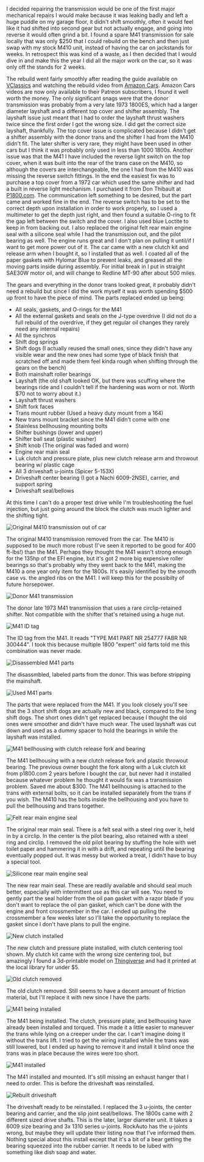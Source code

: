 I decided repairing the transmission would be one of the first major mechanical repairs I would make because it was leaking badly and left a huge puddle on my garage floor, it didn't shift smoothly, often it would feel like it had shifted into second gear but not actually engage, and going into reverse it would often grind a bit. I found a spare M41 transmission for sale locally that was only $250 that I could rebuild on the bench and then just swap with my stock M410 unit, instead of having the car on jackstands for weeks. In retrospect this was kind of a waste, as I then decided that I would dive in and make this the year I did all the major work on the car, so it was only off the stands for 2 weeks.

The rebuild went fairly smoothly after reading the guide available on [VClassics](http://www.vclassics.com/archive/tranreb.htm) and watching the rebuild video from [Amazon Cars](https://amazoncars.co.uk/). Amazon Cars videos are now only available to their Patreon subscribers, I found it well worth the money. The only significant snags were that the donor transmission was probably from a very late 1973 1800ES, which had a larger diameter layshaft and a different top cover and shifter assembly. The layshaft issue just meant that I had to order the layshaft thrust washers twice since the first order I got the wrong size. I did get the correct size layshaft, thankfully. The top cover issue is complicated because I didn't get a shifter assembly with the donor trans and the shifter I had from the M410 didn't fit. The later shifter is very rare, they might have been used in other cars but I think it was probably only used in less than 1000 1800s. Another issue was that the M41 I have included the reverse light switch on the top cover, when it was built into the rear of the trans case on the M410, so although the covers are interchangeable, the one I had from the M410 was missing the reverse switch fittings. In the end the easiest fix was to purchase a top cover from a 1972 car which used the same shifter and had a built in reverse light mechanism. I purchased it from Don Thibault at [P1800.com](https://p1800.com). The communication left something to be desired, but the part came and worked fine in the end. The reverse switch has to be set to the correct depth upon installation in order to work properly, so I used a multimeter to get the depth just right, and then found a suitable O-ring to fit the gap left between the switch and the cover. I also used blue Loctite to keep in from backing out. I also replaced the original felt rear main engine seal with a silicone seal while I had the transmission out, and the pilot bearing as well. The engine runs great and I don't plan on pulling it until/if I want to get more power out of it. The car came with a new clutch kit and release arm when I bought it, so I installed that as well. I coated all of the paper gaskets with Hylomar Blue to prevent leaks, and greased all the moving parts inside during assembly. For initial break in I put in straight SAE30W motor oil, and will change to Redline MT-90 after about 500 miles.

The gears and everything in the donor trans looked great, it probably didn't need a rebuild but since I did the work myself it was worth spending $500 up front to have the piece of mind. The parts replaced ended up being:

* All seals, gaskets, and O-rings for the M41
* All the external gaskets and seals on the J-type overdrive (I did not do a full rebuild of the overdrive, if they get regular oil changes they rarely need any internal repairs)
* All the synchros
* Shift dog springs
* Shift dogs (I actually reused the small ones, since they didn't have any visible wear and the new ones had some type of black finish that scratched off and made them feel kinda rough when shifting through the gears on the bench)
* Both mainshaft roller bearings
* Layshaft (the old shaft looked OK, but there was scuffing where the bearings ride and I couldn't tell if the hardening was worn or not. Worth $70 not to worry about it.)
* Layshaft thrust washers
* Shift fork faces
* Trans mount rubber (Used a heavy duty mount from a 164)
* New trans mount bracket since the M41 didn't come with one
* Stainless bellhousing mounting bolts 
* Shifter bushings (lower and upper)
* Shifter ball seat (plastic washer)
* Shift knob (The original was faded and worn)
* Engine rear main seal
* Luk clutch and pressure plate, plus new clutch release arm and throwout bearing w/ plastic cage
* All 3 driveshaft u-joints (Spicer 5-153X)
* Driveshaft center bearing (I got a Nachi 6009-2NSE), carrier, and support spring
* Driveshaft seal/bellows

At this time I can't do a proper test drive while I'm troubleshooting the fuel injection, but just going around the block the clutch was much lighter and the shifting tight. 

![Original M410 transmission out of car](images/Transmission/m410.jpg)

The original M410 transmission removed from the car. The M410 is supposed to be much more robust (I've seen it reported to be good for 400 ft-lbs!) than the M41. Perhaps they thought the M41 wasn't strong enough for the 135hp of the EFI engine, but it's got 2 more big expensive roller bearings so that's probably why they went back to the M41, making the M410 a one year only item for the 1800s.  It's easily identified by the smooth case vs. the angled ribs on the M41. I will keep this for the possibilty of future horsepower.

![Donor M41 transmission](images/Transmission/donor.jpg)

The donor late 1973 M41 transmission that uses a rare circlip-retained shifter. Not compatible with the shifter that's retained using a huge nut.

![M41 ID tag](images/Transmission/tag.jpg)

The ID tag from the M41. It reads "TYPE M41 PART NR 254777 FABR NR 300444". I took this because multiple 1800 "expert" old farts told me this combination was never made.

![Disassembled M41 parts](images/Transmission/disassembled.jpg)

The disassmbled, labeled parts from the donor. This was before stripping the mainshaft.

![Used M41 parts](images/Transmission/used%20parts.jpg)

The parts that were replaced from the M41. If you look closely you'll see that the 3 short shift dogs are actually new and black, compared to the long shift dogs. The short ones didn't get replaced because I thought the old ones were smoother and didn't have much wear. The used layshaft was cut down and used as a dummy spacer to hold the bearings in while the layshaft was installed.

![M41 bellhousing with clutch release fork and bearing](images/Transmission/bellhousing.jpg)

The M41 bellhousing with a new clutch release fork and plastic throwout bearing. The previous owner bought the fork along with a Luk clutch kit from p1800.com 2 years before I bought the car, but never had it installed because whatever problem he thought it would fix was a transmission problem. Saved me about $300. The M41 bellhousing is attached to the trans with external bolts, so it can be installed separately from the trans if you wish. The M410 has the bolts inside the bellhousing and you have to pull the bellhousing and trans together.

![Felt rear main engine seal](images/Transmission/felt%20main%20seal.jpg)

The original rear main seal. There is a felt seal with a steel ring over it, held in by a circlip. In the center is the pilot bearing, also retained with a steel ring and circlip. I removed the old pilot bearing by stuffing the hole with wet toilet paper and hammering it in with a drift, and repeating until the bearing eventually popped out. It was messy but worked a treat, I didn't have to buy a special tool. 

![Silicone rear main engine seal](images/Transmission/silicone%20main%20seal.jpg)

The new rear main seal. These are readily available and should seal much better, especially with intermittent use as this car will see. You need to gently part the seal holder from the oil pan gasket with a razor blade if you don't want to replace the oil pan gasket, which can't be done with the engine and front crossmember in the car. I ended up pulling the crossmember a few weeks later so I'll take the opportunity to replace the gasket since I don't have plans to pull the engine.

![New clutch installed](images/Transmission/clutch.jpg)

The new clutch and pressure plate installed, with clutch centering tool shown. My clutch kit came with the wrong size centering tool, but amazingly I found a 3d-printable model on [Thingiverse](https://www.thingiverse.com/thing:4842622) and had it printed at the local library for under $5. 

![Old clutch removed](images/Transmission/old%20clutch.jpg)

The old clutch removed. Still seems to have a decent amount of friction material, but I'll replace it with new since I have the parts.

![M41 being installed](images/Transmission/m41%20install.jpg)

The M41 being installed. The clutch, pressure plate, and bellhousing have already been installed and torqued. This made it a little easier to maneuver the trans while lying on a creeper under the car. I can't imagine doing it without the trans lift. I tried to get the wiring installed while the trans was still lowered, but I ended up having to remove it and install it blind once the trans was in place because the wires were too short.

![M41 installed](images/Transmission/m41%20installed.jpg)

The M41 installed and mounted. It's still missing an exhaust hanger that I need to order. This is before the driveshaft was reinstalled.

![Rebuilt driveshaft](images/Transmission/driveshaft.jpg)

The driveshaft ready to be reinstalled. I replaced the 3 u-joints, the center bearing and carrier, and the slip joint seal/bellows. The 1800s came with 2 different sized drive shafts. This is the later, larger diameter unit. It takes a 6009 size bearing and 3x 1310 series u-joints. RockAuto has the u-joints wrong, but maybe they will update their listing now that I've informed them. Nothing special about this install except that it's a bit of a bear getting the bearing squeezed into the rubber carrier. It needs to be lubed with something like dish soap and water.